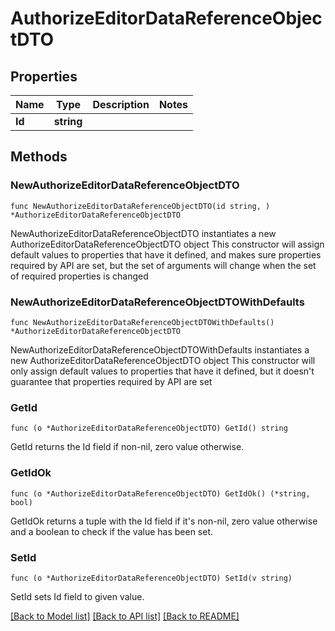 # AuthorizeEditorDataReferenceObjectDTO

## Properties

Name | Type | Description | Notes
------------ | ------------- | ------------- | -------------
**Id** | **string** |  | 

## Methods

### NewAuthorizeEditorDataReferenceObjectDTO

`func NewAuthorizeEditorDataReferenceObjectDTO(id string, ) *AuthorizeEditorDataReferenceObjectDTO`

NewAuthorizeEditorDataReferenceObjectDTO instantiates a new AuthorizeEditorDataReferenceObjectDTO object
This constructor will assign default values to properties that have it defined,
and makes sure properties required by API are set, but the set of arguments
will change when the set of required properties is changed

### NewAuthorizeEditorDataReferenceObjectDTOWithDefaults

`func NewAuthorizeEditorDataReferenceObjectDTOWithDefaults() *AuthorizeEditorDataReferenceObjectDTO`

NewAuthorizeEditorDataReferenceObjectDTOWithDefaults instantiates a new AuthorizeEditorDataReferenceObjectDTO object
This constructor will only assign default values to properties that have it defined,
but it doesn't guarantee that properties required by API are set

### GetId

`func (o *AuthorizeEditorDataReferenceObjectDTO) GetId() string`

GetId returns the Id field if non-nil, zero value otherwise.

### GetIdOk

`func (o *AuthorizeEditorDataReferenceObjectDTO) GetIdOk() (*string, bool)`

GetIdOk returns a tuple with the Id field if it's non-nil, zero value otherwise
and a boolean to check if the value has been set.

### SetId

`func (o *AuthorizeEditorDataReferenceObjectDTO) SetId(v string)`

SetId sets Id field to given value.



[[Back to Model list]](../README.md#documentation-for-models) [[Back to API list]](../README.md#documentation-for-api-endpoints) [[Back to README]](../README.md)



